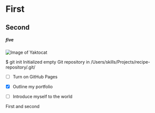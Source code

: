 # First
## Second
##### five

![Image of Yaktocat](https://octodex.github.com/images/yaktocat.png)

$ git init
Initialized empty Git repository in /Users/skills/Projects/recipe-repository/.git/


- [ ] Turn on GitHub Pages
- [x] Outline my portfolio
- [ ] Introduce myself to the world


First and second
